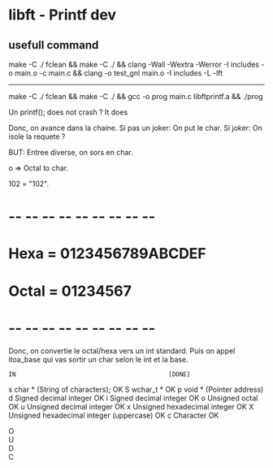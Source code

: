
# libft - Printf dev

## usefull command

make -C ./ fclean && make -C ./ &&
clang -Wall -Wextra -Werror -I includes -o main.o -c main.c &&
clang -o test_gnl main.o -I includes -L  -lft

---

make -C ./ fclean && make -C ./ && gcc -o prog main.c libftprintf.a && ./prog


Un printf(); does not crash ?
It does

Donc, on avance dans la chaine.
Si pas un joker: On put le char.
Si joker: On isole la requete ?

BUT: Entree diverse, on sors en char.

o => Octal to char.

102 = "102".

# -- -- -- -- -- -- -- -- -- #
#	Hexa = 0123456789ABCDEF  #
#	Octal = 01234567		 #
# -- -- -- -- -- -- -- -- -- #

Donc, on convertie  le octal/hexa vers un int standard.
Puis on appel itoa_base qui vas sortir un char selon le
int et la base.


	IN											[DONE]
s	char * (String of characters);				OK
S	wchar_t * 									OK
p	void * (Pointer address)
d	Signed decimal integer						OK
i	Signed decimal integer						OK
o	Unsigned octal								OK
u	Unsigned decimal integer					OK
x	Unsigned hexadecimal integer				OK
X	Unsigned hexadecimal integer (uppercase)	OK
c	Character									OK

O	
U   
D	
C	








